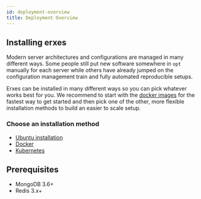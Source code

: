 ```yaml
---
id: deployment-overview
title: Deployment Overview
---
```


## Installing erxes

Modern server architectures and configurations are managed in many different ways. Some people still put new software somewhere in `opt` manually for each server while others have already jumped on the configuration management train and fully automated reproducible setups.

Erxes can be installed in many different ways so you can pick whatever works best for you. We recommend to start with the [docker images](installation/docker.md) for the fastest way to get started and then pick one of the other, more flexible installation methods to build an easier to scale setup.

### Choose an installation method

- [Ubuntu installation](installation/ubuntu.md)
- [Docker](installation/docker.md)
- [Kubernetes](installation/kubernetes.md)

## Prerequisites

- MongoDB 3.6+
- Redis 3.x+
